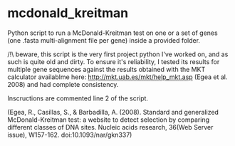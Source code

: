 # mcdonald_kreitman
Python script to run a McDonald-Kreitman test on one or a set of genes (one .fasta multi-alignment file per gene) inside a provided folder.

/!\ beware, this script is the very first project python I've worked on, and as such is quite old and dirty.
To ensure it's reliability, I tested its results for multiple gene sequences against the results obtained with the MKT calculator availablme here: http://mkt.uab.es/mkt/help_mkt.asp (Egea et al. 2008) and had complete consistency.

Inscructions are commented line 2 of the script.

(Egea, R., Casillas, S., & Barbadilla, A. (2008). Standard and generalized McDonald-Kreitman test: a website to detect selection by comparing different classes of DNA sites. Nucleic acids research, 36(Web Server issue), W157-162. doi:10.1093/nar/gkn337)
